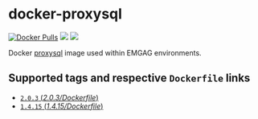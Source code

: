 # docker-proxysql

[![Docker Pulls](https://img.shields.io/docker/pulls/emgag/proxysql.svg)](https://hub.docker.com/r/emgag/proxysql)
[![](https://images.microbadger.com/badges/image/emgag/proxysql.svg)](https://microbadger.com/images/emgag/proxysql "Get your own image badge on microbadger.com")
[![](https://images.microbadger.com/badges/version/emgag/proxysql.svg)](https://microbadger.com/images/emgag/proxysql "Get your own version badge on microbadger.com")

Docker [proxysql](http://www.proxysql.com/) image used within EMGAG environments. 

## Supported tags and respective `Dockerfile` links

- [`2.0.3` (*2.0.3/Dockerfile*)](https://github.com/emgag/docker-proxysql/blob/master/2.0/Dockerfile)
- [`1.4.15` (*1.4.15/Dockerfile*)](https://github.com/emgag/docker-proxysql/blob/master/1.4/Dockerfile)
